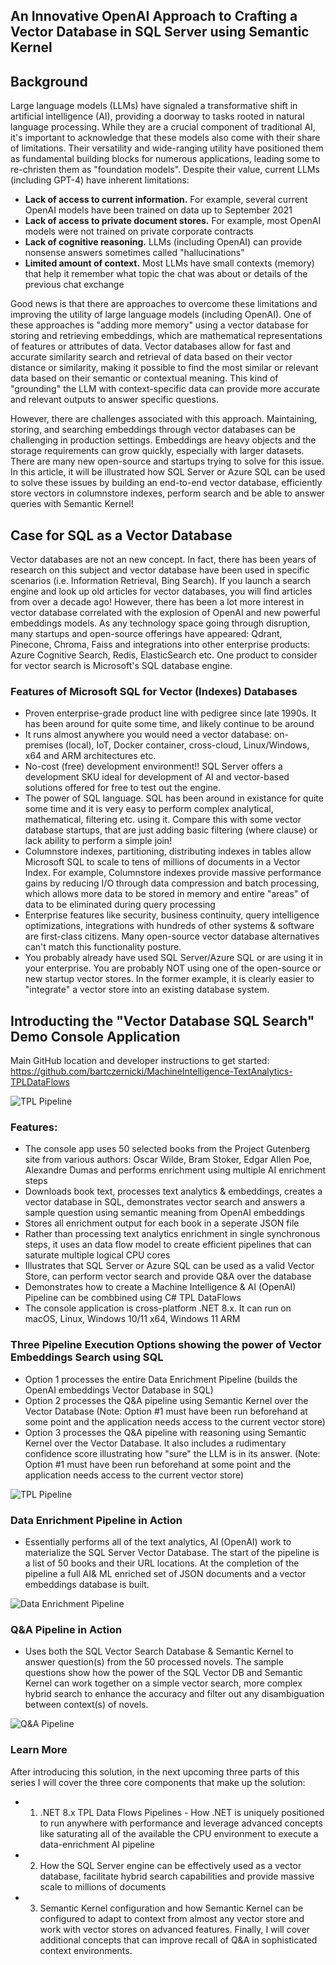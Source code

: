 ## An Innovative OpenAI Approach to Crafting a Vector Database in SQL Server using Semantic Kernel

## Background

Large language models (LLMs) have signaled a transformative shift in artificial intelligence (AI), providing a doorway to tasks rooted in natural language processing. While they are a crucial component of traditional AI, it's important to acknowledge that these models also come with their share of limitations. Their versatility and wide-ranging utility have positioned them as fundamental building blocks for numerous applications, leading some to re-christen them as "foundation models". Despite their value, current LLMs (including GPT-4)
have inherent limitations:
* **Lack of access to current information.** For example, several current OpenAI models have been trained on data up to September 2021  
* **Lack of access to private document stores.** For example, most OpenAI models were not trained on private corporate contracts  
* **Lack of cognitive reasoning.** LLMs (including OpenAI) can provide nonsense answers sometimes called "hallucinations"  
* **Limited amount of context.** Most LLMs have small contexts (memory) that help it remember what topic the chat was about or details of the previous chat exchange   

Good news is that there are approaches to overcome these limitations and improving the utility of large language models (including OpenAI). One of these approaches is "adding more memory" using a vector database for storing and retrieving embeddings, which are mathematical representations of features or attributes of data. Vector databases allow for fast and accurate similarity search and retrieval of data based on their vector distance or similarity, making it possible to find the most similar or relevant data based on their semantic or contextual meaning. This kind of "grounding" the LLM with context-specific data can provide more accurate and relevant outputs to answer specific questions.

However, there are challenges associated with this approach. Maintaining, storing, and searching embeddings through vector databases can be challenging in production settings. Embeddings are heavy objects and the storage requirements can grow quickly, especially with larger datasets. There are many new open-source and startups trying to solve for this issue. In this article, it will be illustrated how SQL Server or Azure SQL can be used to solve these issues by building an end-to-end vector database, efficiently store vectors in columnstore indexes, perform search and be able to answer queries with Semantic Kernel!

## Case for SQL as a Vector Database

Vector databases are not an new concept. In fact, there has been years of research on this subject and vector database have been used in specific scenarios (i.e. Information Retrieval, Bing Search).  If you launch a search engine and look up old articles for vector databases, you will find articles from over a decade ago! However, there has been a lot more interest in vector database correlated with the explosion of OpenAI and new powerful embeddings models. As any technology space going through disruption, many startups and open-source offerings have appeared: Qdrant, Pinecone, Chroma, Faiss and integrations into other enterprise products: Azure Cognitive Search, Redis, ElasticSearch etc. One product to consider for vector search is Microsoft's SQL database engine.

### Features of Microsoft SQL for Vector (Indexes) Databases
* Proven enterprise-grade product line with pedigree since late 1990s. It has been around for quite some time, and likely continue to be around
* It runs almost anywhere you would need a vector database: on-premises (local), IoT, Docker container, cross-cloud, Linux/Windows, x64 and ARM architectures etc.  
* No-cost (free) development environment!! SQL Server offers a development SKU ideal for development of AI and vector-based solutions offered for free to test out the engine.  
* The power of SQL language. SQL has been around in existance for quite some time and it is very easy to perform complex analytical, mathematical, filtering etc. using it. Compare this with some vector database startups, that are just adding basic filtering (where clause) or lack ability to perform a simple join!  
* Columnstore indexes, partitioning, distributing indexes in tables allow Microsoft SQL to scale to tens of millions of documents in a Vector Index. For example, Columnstore indexes provide massive performance gains by reducing I/O through data compression and batch processing, which allows more data to be stored in memory and entire "areas" of data to be eliminated during query processing  
* Enterprise features like security, business continuity, query intelligence optimizations, integrations with hundreds of other systems & software are first-class citizens. Many open-source vector database alternatives can't match this functionality posture.  
* You probably already have used SQL Server/Azure SQL or are using it in your enterprise. You are probably NOT using one of the open-source or new startup vector stores. In the former example, it is clearly easier to "integrate" a vector store into an existing database system.  

## Introducting the "Vector Database SQL Search" Demo Console Application  

Main GitHub location and developer instructions to get started:  
https://github.com/bartczernicki/MachineIntelligence-TextAnalytics-TPLDataFlows  

![TPL Pipeline](https://raw.githubusercontent.com/bartczernicki/Articles/main/20230507-AnInnovativeOpenAIApproachtoCraftingaVectorDatabaseinSQLServerandusingSemanticKernel/Images/TPLDataFlows-Pipeline.png)  

### Features:
* The console app uses 50 selected books from the Project Gutenberg site from various authors: Oscar Wilde, Bram Stoker, Edgar Allen Poe, Alexandre Dumas and performs enrichment using multiple AI enrichment steps
* Downloads book text, processes text analytics & embeddings, creates a vector database in SQL, demonstrates vector search and answers a sample question using semantic meaning from OpenAI embeddings
* Stores all enrichment output for each book in a seperate JSON file
* Rather than processing text analytics enrichment in single synchronous steps, it uses an data flow model to create efficient pipelines that can saturate multiple logical CPU cores  
* Illustrates that SQL Server or Azure SQL can be used as a valid Vector Store, can perform vector search and provide Q&A over the database
* Demonstrates how to create a Machine Intelligence & AI (OpenAI) Pipeline can be combbined using C# TPL DataFlows
* The console application is cross-platform .NET 8.x. It can run on macOS, Linux, Windows 10/11 x64, Windows 11 ARM

### Three Pipeline Execution Options showing the power of Vector Embeddings Search using SQL
* Option 1 processes the entire Data Enrichment Pipeline (builds the OpenAI embeddings Vector Database in SQL)
* Option 2 processes the Q&A pipeline using Semantic Kernel over the Vector Database (Note: Option #1 must have been run beforehand at some point and the application needs access to the current vector store)  
* Option 3 processes the Q&A pipeline with reasoning using Semantic Kernel over the Vector Database. It also includes a rudimentary confidence score illustrating how "sure" the LLM is in its answer. (Note: Option #1 must have been run beforehand at some point and the application needs access to the current vector store)  

![TPL Pipeline](https://raw.githubusercontent.com/bartczernicki/Articles/main/20230507-AnInnovativeOpenAIApproachtoCraftingaVectorDatabaseinSQLServerandusingSemanticKernel/Images/TPLDataFlows-ConsoleApp.png)  

### Data Enrichment Pipeline in Action  
* Essentially performs all of the text analytics, AI (OpenAI) work to materialize the SQL Server Vector Database. The start of the pipeline is a list of 50 books and their URL locations. At the completion of the pipeline a full AI& ML enriched set of JSON documents and a vector embeddings database is built.  

![Data Enrichment Pipeline](https://raw.githubusercontent.com/bartczernicki/Articles/main/20230507-AnInnovativeOpenAIApproachtoCraftingaVectorDatabaseinSQLServerandusingSemanticKernel/Images/TPLVectorEmbeddingsProcessingConsole.gif)  

### Q&A Pipeline in Action  
* Uses both the SQL Vector Search Database & Semantic Kernel to answer question(s) from the 50 processed novels. The sample questions show how the power of the SQL Vector DB and Semantic Kernel can work together on a simple vector search, more complex hybrid search to enhance the accuracy and filter out any disambiguation between context(s) of novels.

![Q&A Pipeline](https://raw.githubusercontent.com/bartczernicki/Articles/main/20230507-AnInnovativeOpenAIApproachtoCraftingaVectorDatabaseinSQLServerandusingSemanticKernel/Images/TPLDataFlows-Pipeline-Finish.png)  

### Learn More

After introducing this solution, in the next upcoming three parts of this series I will cover the three core components that make up the solution:  
* 1) .NET 8.x TPL Data Flows Pipelines - How .NET is uniquely positioned to run anywhere with performance and leverage advanced concepts like saturating all of the available the CPU environment to execute a data-enrichment AI pipeline
* 2) How the SQL Server engine can be effectively used as a vector database, facilitate hybrid search capabilities and provide massive scale to millions of documents
* 3) Semantic Kernel configuration and how Semantic Kernel can be configured to adapt to context from almost any vector store and work with vector stores on advanced features. Finally, I will cover additional concepts that can improve recall of Q&A in sophisticated context environments.
